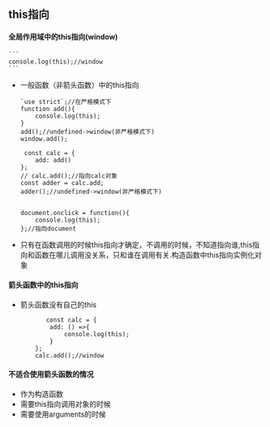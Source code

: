 ## this指向
#### 全局作用域中的this指向(window)
    ```
    console.log(this);//window
    ```
+ 一般函数（非箭头函数）中的this指向
    ```
    `use strict`;//在严格模式下
    function add(){
        console.log(this);
    }
    add();//undefined->window(非严格模式下)
    window.add();
    
    ```
    ```
     const calc = {
        add: add()
    };
    // calc.add();//指向calc对象
    const adder = calc.add;
    adder();//undefined->window(非严格模式下)
    ```
    ```

    document.onclick = function(){
        console.log(this);
    };//指向document
    ```

+  只有在函数调用的时候this指向才确定，不调用的时候，不知道指向谁,this指向和函数在哪儿调用没关系，只和谁在调用有关.构造函数中this指向实例化对象

#### 箭头函数中的this指向
+ 箭头函数没有自己的this
    ```
           const calc = {
            add: () =>{
                console.log(this);
            }
        };
        calc.add();//window
    ```

#### 不适合使用箭头函数的情况
+ 作为构造函数
+ 需要this指向调用对象的时候
+ 需要使用arguments的时候
